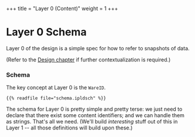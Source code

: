 +++
title = "Layer 0 (Content)"
weight = 1
+++

Layer 0 Schema
==============

Layer 0 of the design is a simple spec for how to refer to snapshots of data.

(Refer to the [Design chapter](/design) if further contextualization is required.)

### Schema

The key concept at Layer 0 is the `WareID`.

```ipldsch
{{% readfile file="schema.ipldsch" %}}
```

The schema for Layer 0 is pretty simple and pretty terse: we just need to
declare that there exist some content identifiers; and we can handle them
as strings.  That's all we need.  (We'll build *interesting* stuff out of
this in Layer 1 -- all those definitions will build upon these.)
